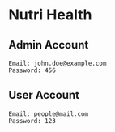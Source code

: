# Nutri Health

## Admin Account
    Email: john.doe@example.com
    Password: 456

## User Account
    Email: people@mail.com
    Password: 123
  
